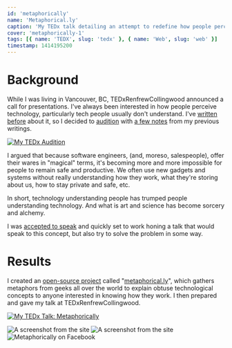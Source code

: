 ```yaml
---
id: 'metaphorically'
name: 'Metaphorical.ly'
caption: 'My TEDx talk detailing an attempt to redefine how people perceive technology.'
cover: 'metaphorically-1'
tags: [{ name: 'TEDX', slug: 'tedx' }, { name: 'Web', slug: 'web' }]
timestamp: 1414195200
---
```


# Background

While I was living in Vancouver, BC, TEDxRenfrewCollingwood announced a call for
presentations. I've always been interested in how people perceive technology,
particularly tech people usually don't understand. I've [written
before](https://medium.com/@clintandrewhall/neither-sorcery-nor-alchemy-304691d1fb7c)
about it, so I decided to
[audition](https://www.youtube.com/watch?v=27t9pvCVef4) with [a few
notes](https://medium.com/@clintandrewhall/neither-sorcerers-nor-alchemists-80b7cd66ce15)
from my previous writings.

[![My TEDx Audition](/images/portfolio/metaphorically-4.jpg)](https://youtu.be/27t9pvCVef4?t=29s 'My TEDx Audition')

I argued that because software engineers, (and, moreso, salespeople), offer
their wares in "magical" terms, it's becoming more and more impossible for
people to remain safe and productive. We often use new gadgets and systems
without really understanding how they work, what they're storing about us, how
to stay private and safe, etc.

In short, technology understanding people has trumped people understanding
technology. And what is art and science has become sorcery and alchemy.

I was [accepted to
speak](http://tedxrenfrewcollingwood.com/speaker-2014/clint-hall) and quickly
set to work honing a talk that would speak to this concept, but also try to
solve the problem in some way.

# Results

I created an [open-source
project](https://github.com/clintandrewhall/metaphorically) called
"[metaphorical.ly](http://metaphorical.ly/)", which gathers metaphors from geeks
all over the world to explain obtuse technological concepts to anyone interested
in knowing how they work. I then prepared and gave my talk at
TEDxRenfrewCollingwood.

[![My TEDx Talk: Metaphorically](/images/portfolio/metaphorically-5.jpg)](https://youtu.be/IwjLylj6GpI?t=29s 'My TEDx Talk: Metaphorically')

![A screenshot from the site](/images/portfolio/metaphorically-1.jpg)
![A screenshot from the site](/images/portfolio/metaphorically-2.jpg)
![Metaphorically on Facebook](/images/portfolio/metaphorically-3.jpg)
